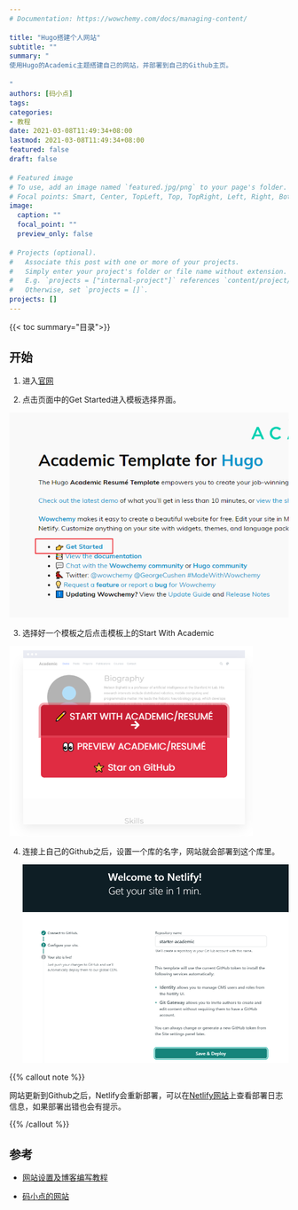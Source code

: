 ```yaml
---
# Documentation: https://wowchemy.com/docs/managing-content/

title: "Hugo搭建个人网站"
subtitle: ""
summary: "
使用Hugo的Academic主题搭建自己的网站，并部署到自己的Github主页。

"
authors: [码小点]
tags: 
categories: 
- 教程
date: 2021-03-08T11:49:34+08:00
lastmod: 2021-03-08T11:49:34+08:00
featured: false
draft: false

# Featured image
# To use, add an image named `featured.jpg/png` to your page's folder.
# Focal points: Smart, Center, TopLeft, Top, TopRight, Left, Right, BottomLeft, Bottom, BottomRight.
image:
  caption: ""
  focal_point: ""
  preview_only: false

# Projects (optional).
#   Associate this post with one or more of your projects.
#   Simply enter your project's folder or file name without extension.
#   E.g. `projects = ["internal-project"]` references `content/project/deep-learning/index.md`.
#   Otherwise, set `projects = []`.
projects: []
---
```




{{< toc summary="目录">}}

 

## 开始

1. 进入[官网](https://themes.gohugo.io/academic/)

2. 点击页面中的Get Started进入模板选择界面。

![image-20210308155256048](image-20210308155256048.png)

3. 选择好一个模板之后点击模板上的Start With Academic

![image-20210308155944191](image-20210308155944191.png)

4. 连接上自己的Github之后，设置一个库的名字，网站就会部署到这个库里。

   ![image-20210308160143617](image-20210308160143617.png)





{{% callout note %}} 

网站更新到Github之后，Netlify会重新部署，可以在[Netlify网站](https://app.netlify.com/)上查看部署日志信息，如果部署出错也会有提示。

 {{% /callout %}}

## 参考

- [网站设置及博客编写教程](https://wowchemy.com/docs/)

- [码小点的网站](https://heath.netlify.app/)







